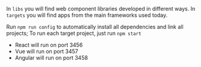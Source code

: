 In `libs` you will find web component libraries developed in different ways.
In `targets` you will find apps from the main frameworks used today.

Run `npm run config` to automatically install all dependencies and link all projects;
To run each target project, just run `npm start`
- React will run on port 3456
- Vue will run on port 3457
- Angular will run on port 3458

